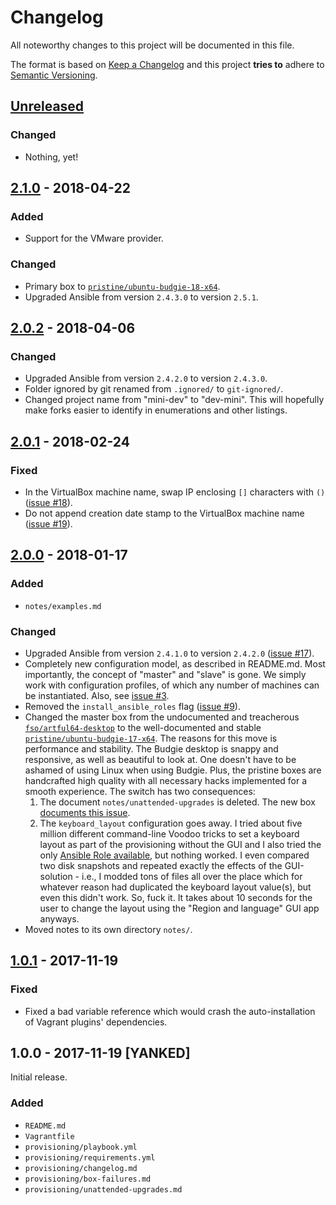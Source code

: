 # Changelog

All noteworthy changes to this project will be documented in this file.

The format is based on [Keep a Changelog](http://keepachangelog.com/en/1.0.0/)
and this project **tries to** adhere to [Semantic Versioning](http://semver.org/spec/v2.0.0.html).

## [Unreleased]

### Changed

- Nothing, yet!

## [2.1.0] - 2018-04-22

### Added

- Support for the VMware provider.

### Changed

- Primary box to [`pristine/ubuntu-budgie-18-x64`][2.1.0-1]. 
- Upgraded Ansible from version `2.4.3.0` to version `2.5.1`.

[2.1.0-1]: https://app.vagrantup.com/pristine/boxes/ubuntu-budgie-18-x64

## [2.0.2] - 2018-04-06

### Changed

- Upgraded Ansible from version `2.4.2.0` to version `2.4.3.0`.
- Folder ignored by git renamed from `.ignored/` to `git-ignored/`.
- Changed project name from "mini-dev" to "dev-mini". This will hopefully make
  forks easier to identify in enumerations and other listings.

## [2.0.1] - 2018-02-24

### Fixed

- In the VirtualBox machine name, swap IP enclosing `[]` characters with `()`
  ([issue #18][2.0.1-1]).
- Do not append creation date stamp to the VirtualBox machine name
  ([issue #19][2.0.1-2]).

[2.0.1-1]: https://github.com/martinanderssondotcom/dev-mini/issues/18
[2.0.1-2]: https://github.com/martinanderssondotcom/dev-mini/issues/19

## [2.0.0] - 2018-01-17

### Added

- `notes/examples.md`

### Changed

- Upgraded Ansible from version `2.4.1.0` to version `2.4.2.0`
  ([issue #17][2.0.0-7]).
- Completely new configuration model, as described in README.md. Most
  importantly, the concept of "master" and "slave" is gone. We simply work with
  configuration profiles, of which any number of machines can be instantiated.
  Also, see [issue #3][2.0.0-6].
- Removed the `install_ansible_roles` flag ([issue #9][2.0.0-1]).
- Changed the master box from the undocumented and treacherous
  [`fso/artful64-desktop`][2.0.0-2] to the well-documented and stable
  [`pristine/ubuntu-budgie-17-x64`][2.0.0-3]. The reasons for this move is
  performance and stability. The Budgie desktop is snappy and responsive, as
  well as beautiful to look at. One doesn't have to be ashamed of using Linux
  when using Budgie. Plus, the pristine boxes are handcrafted high quality with
  all necessary hacks implemented for a smooth experience. The switch has two
  consequences:
  1. The document `notes/unattended-upgrades` is deleted. The new box
     [documents this issue][2.0.0-4].
  1. The `keyboard_layout` configuration goes away. I tried about five million
     different command-line Voodoo tricks to set a keyboard layout as part of
     the provisioning without the GUI and I also tried the only [Ansible Role
     available][2.0.0-5], but nothing worked. I even compared two disk
     snapshots and repeated exactly the effects of the GUI-solution - i.e., I
     modded tons of files all over the place which for whatever reason had
     duplicated the keyboard layout value(s), but even this didn't work. So,
     fuck it. It takes about 10 seconds for the user to change the layout using
     the "Region and language" GUI app anyways.
- Moved notes to its own directory `notes/`.

[2.0.0-7]: https://github.com/martinanderssondotcom/dev-mini/issues/17
[2.0.0-6]: https://github.com/martinanderssondotcom/dev-mini/issues/3
[2.0.0-1]: https://github.com/martinanderssondotcom/dev-mini/issues/9
[2.0.0-2]: https://app.vagrantup.com/fso/boxes/artful64-desktop
[2.0.0-3]: https://app.vagrantup.com/pristine/boxes/ubuntu-budgie-17-x64
[2.0.0-4]: https://github.com/martinanderssondotcom/box-ubuntu-budgie-17-x64/issues/3
[2.0.0-5]: https://galaxy.ansible.com/gantsign/keyboard/

## [1.0.1] - 2017-11-19

### Fixed

- Fixed a bad variable reference which would crash the auto-installation of
  Vagrant plugins' dependencies.

## 1.0.0 - 2017-11-19 [YANKED]

Initial release.

### Added

- `README.md`
- `Vagrantfile`
- `provisioning/playbook.yml`
- `provisioning/requirements.yml`
- `provisioning/changelog.md`
- `provisioning/box-failures.md`
- `provisioning/unattended-upgrades.md`

[Unreleased]: https://github.com/martinanderssondotcom/dev-mini/compare/v2.0.2...HEAD
[2.1.0]: https://github.com/martinanderssondotcom/dev-mini/compare/v2.0.2...v2.1.0
[2.0.2]: https://github.com/martinanderssondotcom/dev-mini/compare/v2.0.1...v2.0.2
[2.0.1]: https://github.com/martinanderssondotcom/dev-mini/compare/v2.0.0...v2.0.1
[2.0.0]: https://github.com/martinanderssondotcom/dev-mini/compare/v1.0.1...v2.0.0
[1.0.1]: https://github.com/martinanderssondotcom/dev-mini/compare/v1.0.0...v1.0.1